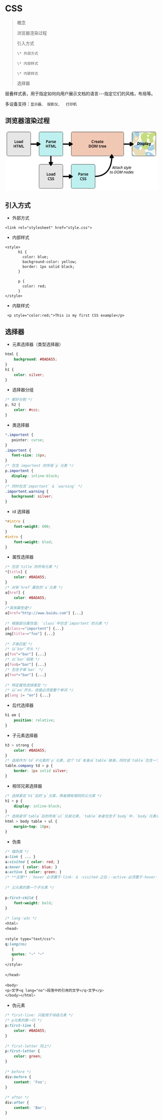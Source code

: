 # CSS

> 概念
>
> 浏览器渲染过程
>
> 引入方式
>
>     \* 外部方式
>
>     \* 内部样式
>
>     \* 内联样式
>
> 选择器

层叠样式表，用于指定如何向用户展示文档的语言---指定它们的风格，布局等。

多设备支持：`显示器、 投影仪、  打印机`

## 浏览器渲染过程

![](/assets/WX20170508-133437.png)

## 引入方式

* 外部方式

```
<link rel="stylesheet" href="style.css">
```

* 内部样式

```
<style>
      h1 {
        color: blue;
        background-color: yellow;
        border: 1px solid black;
      }

      p {
        color: red;
      }
</style>
```

* 内联样式·

```
 <p style="color:red;">This is my first CSS example</p>
```

## 选择器

* 元素选择器（类型选择器）

```css
html {
    background: #BADA55;
}
h1 {
    color: silver;
}
```

* 选择器分组

```css
/* 都好分割 */
p, h2 {
    color: #ccc;    
}
```

* 类选择器

```css
*.importent {
   pointer: curse;   
}
.importent {
   font-size: 16px;
}
/* 包含 importent 的所有`p`元素 */
p.importent {
   display: inline-block;
}
/* 同时包含`importent` & `warning` */
.importent.warning {
   background: silver;
}
```

* id 选择器

```css
*#intro {
    font-weight: 600;
}
#intro {
    font-weight: blod;
}
```

* 属性选择器

```css
/* 包含`title`的所有元素 */
*[title] {
    color: #BADA55;
}
/* 对有`href`属性的`a`元素 */
a[href] {
    color: #BADA55;
}
/*具体属性值*/
a[href="http://www.baidu.com"] {...}

/* 根据部分属性值: `class`中包含`importent`的元素 */
p[class~="importent"] {...}
img[title~="foo"] {...}

/* 子串匹配 */
/* 以`bar`开头 */
p[foo^="bar"] {...}
/* 以`bar`结尾 */
p[foo$="bar"] {...}
/* 包含子串`bar` */
p[foo*="bar"] {...}

/* 特定属性选择类型 */ 
/* 以`en`开头，该值必须是整个单词 */
p[lang |= "en"] {...}
```

* 后代选择器

```css
h1 em {
    position: relative;
}
```

* 子元素选择器

```css
h3 > strong {
    color: #BADA55;
}
/* 选择作为`td`子元素的`p`元素，这个`td`本身从`table`继承，同时该`table`包含一个`company`属性*/
table.company td > p {
    border: 1px solid silver;
}
```

* 相邻兄弟选择器

```css
/* 选择紧在`h1`后的`p`元素，两者拥有相同的父元素 */
h1 + p {
    display: inline-block;
}
/* 选择紧邻`table`后的所有`ul`兄弟元素，`table`本身包含于`body`中，`body`元素本身属于`html`的子元素 */
html > body table + ul {
    margin-top: 10px;
}
```

* 伪类

```css
/* 锚伪类 */
a:link { ... }
a:visited { color: red; }
a:hover { color: blue; }
a:active { color: green; }
/* **注意**：`hover`必须置于·link· & ·visited·之后；·active·必须置于·hover·之后 */

/* 父元素的第一个子元素 */

p:first-child {
    font-weight: bold;
}

/* lang：w3c */
<html>
<head>

<style type="text/css">
q:lang(no)
   {
   quotes: "~" "~"
   }
</style>

</head>

<body>
<p>文字<q lang="no">段落中的引用的文字</q>文字</p>
</body></html>
```

* 伪元素

```css
/* first-line: 只能用于块级元素 */
/* p元素的第一行 */
p:first-line {
    color: #BADA55;
}

/* first-letter 同上*/
p:first-letter {
    color: green;
}

/* before */
div:before {
    content: 'Foo';
}

/* after */
div:after {
    content: 'Bar';
}
```



